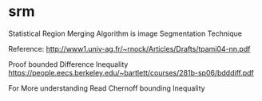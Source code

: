 # srm
Statistical Region Merging Algorithm is image Segmentation Technique


Reference:
http://www1.univ-ag.fr/~rnock/Articles/Drafts/tpami04-nn.pdf

Proof bounded Difference Inequality
https://people.eecs.berkeley.edu/~bartlett/courses/281b-sp06/bdddiff.pdf

For More understanding 
Read Chernoff bounding Inequality
